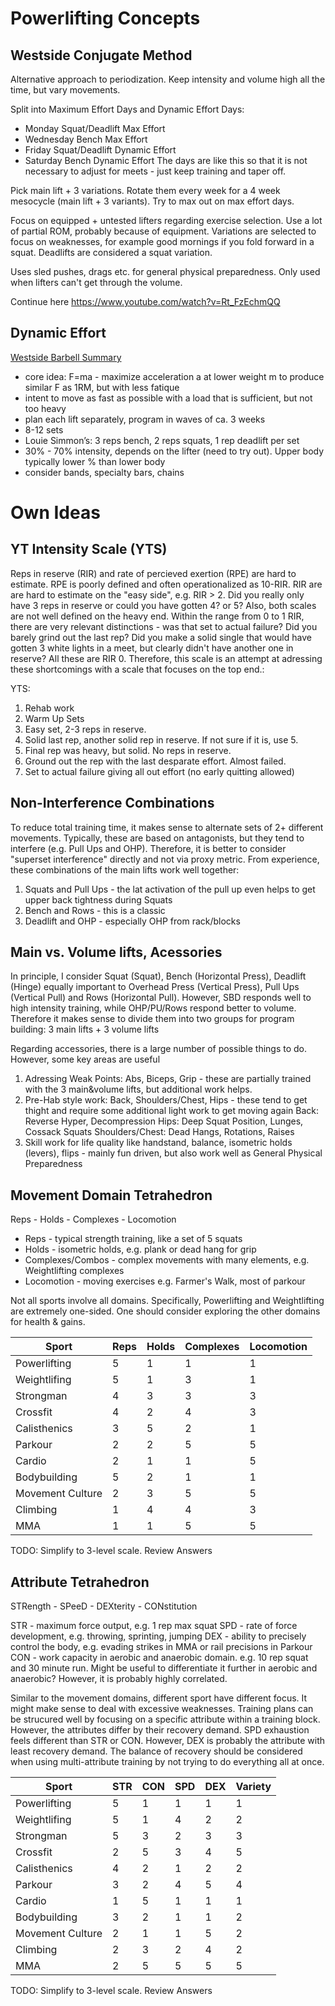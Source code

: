 # Powerlifting Concepts
## Westside Conjugate Method
Alternative approach to periodization. Keep intensity and volume high all the time, but vary movements.

Split into Maximum Effort Days and Dynamic Effort Days:
- Monday Squat/Deadlift Max Effort
- Wednesday Bench Max Effort
- Friday Squat/Deadlift Dynamic Effort
- Saturday Bench Dynamic Effort
The days are like this so that it is not necessary to adjust for meets - just keep training and taper off.

Pick main lift + 3 variations. Rotate them every week for a 4 week mesocycle (main lift + 3 variants). Try to max out on max effort days. 

Focus on equipped + untested lifters regarding exercise selection. Use a lot of partial ROM, probably because of equipment.
Variations are selected to focus on weaknesses, for example good mornings if you fold forward in a squat. Deadlifts are considered a squat variation.

Uses sled pushes, drags etc. for general physical preparedness. Only used when lifters can't get through the volume.

Continue here https://www.youtube.com/watch?v=Rt_FzEchmQQ

## Dynamic Effort
[Westside Barbell Summary](https://www.westside-barbell.com/blogs/the-blog/starting-conjugate-dynamic-effort)
- core idea: F=ma - maximize acceleration a at lower weight m to produce similar F as 1RM, but with less fatique
- intent to move as fast as possible with a load that is sufficient, but not too heavy
- plan each lift separately, program in waves of ca. 3 weeks
- 8-12 sets
- Louie Simmon’s: 3 reps bench, 2 reps squats, 1 rep deadlift per set
- 30% - 70% intensity, depends on the lifter (need to try out). Upper body typically lower % than lower body
- consider bands, specialty bars, chains


# Own Ideas
## YT Intensity Scale (YTS)
Reps in reserve (RIR) and rate of percieved exertion (RPE) are hard to estimate. RPE is poorly defined and often operationalized as 10-RIR.
RIR are are hard to estimate on the "easy side", e.g. RIR > 2. Did you really only have 3 reps in reserve or could you have gotten 4? or 5?
Also, both scales are not well defined on the heavy end. Within the range from 0 to 1 RIR, there are very relevant distinctions - was that set to actual failure?
Did you barely grind out the last rep? Did you make a solid single that would have gotten 3 white lights in a meet, but clearly didn't have another one in reserve? All these are RIR 0.
Therefore, this scale is an attempt at adressing these shortcomings with a scale that focuses on the top end.:

YTS:
1. Rehab work
2. Warm Up Sets
3. Easy set, 2-3 reps in reserve.
4. Solid last rep, another solid rep in reserve. If not sure if it is, use 5.
5. Final rep was heavy, but solid. No reps in reserve.
6. Ground out the rep with the last desparate effort. Almost failed.
7. Set to actual failure giving all out effort (no early quitting allowed)

## Non-Interference Combinations
To reduce total training time, it makes sense to alternate sets of 2+ different movements.
Typically, these are based on antagonists, but they tend to interfere (e.g. Pull Ups and OHP).
Therefore, it is better to consider "superset interference" directly and not via proxy metric.
From experience, these combinations of the main lifts work well together:
1. Squats and Pull Ups - the lat activation of the pull up even helps to get upper back tightness during Squats
2. Bench and Rows - this is a classic
3. Deadlift and OHP - especially OHP from rack/blocks

## Main vs. Volume lifts, Acessories
In principle, I consider Squat (Squat), Bench (Horizontal Press), Deadlift (Hinge) equally important to Overhead Press (Vertical Press), Pull Ups (Vertical Pull) and Rows (Horizontal Pull).
However, SBD responds well to high intensity training, while OHP/PU/Rows respond better to volume.
Therefore it makes sense to divide them into two groups for program building: 3 main lifts + 3 volume lifts

Regarding accessories, there is a large number of possible things to do. However, some key areas are useful
1. Adressing Weak Points: Abs, Biceps, Grip - these are partially trained with the 3 main&volume lifts, but additional work helps.
2. Pre-Hab style work: Back, Shoulders/Chest, Hips - these tend to get thight and require some additional light work to get moving again
    Back: Reverse Hyper, Decompression
    Hips: Deep Squat Position, Lunges, Cossack Squats
    Shoulders/Chest: Dead Hangs, Rotations, Raises
3. Skill work for life quality like handstand, balance, isometric holds (levers), flips - mainly fun driven, but also work well as General Physical Preparedness


## Movement Domain Tetrahedron
Reps - Holds - Complexes - Locomotion

- Reps - typical strength training, like a set of 5 squats
- Holds - isometric holds, e.g. plank or dead hang for grip
- Complexes/Combos - complex movements with many elements, e.g. Weightlifting complexes
- Locomotion - moving exercises e.g. Farmer's Walk, most of parkour

Not all sports involve all domains. Specifically, Powerlifting and Weightlifting are extremely one-sided. One should consider exploring the other domains for health & gains.

Sport | Reps | Holds | Complexes | Locomotion
--- | --- | --- | --- | ---
Powerlifting | 5 | 1 | 1 | 1
Weightlifing | 5 | 1 | 3 | 1
Strongman | 4 | 3 | 3 | 3
Crossfit | 4 | 2 | 4 | 3
Calisthenics | 3 | 5 | 2 | 1
Parkour | 2 | 2 | 5 | 5 |
Cardio | 2 | 1 | 1 | 5
Bodybuilding | 5 | 2 | 1 | 1
Movement Culture | 2 | 3 | 5 | 5
Climbing | 1 | 4 | 4 | 3
MMA | 1 | 1 | 5 | 5

TODO: Simplify to 3-level scale. Review Answers


## Attribute Tetrahedron
STRength - SPeeD - DEXterity - CONstitution

STR - maximum force output, e.g. 1 rep max squat
SPD - rate of force development, e.g. throwing, sprinting, jumping
DEX - ability to precisely control the body, e.g. evading strikes in MMA or rail precisions in Parkour
CON - work capacity in aerobic and anaerobic domain. e.g. 10 rep squat and 30 minute run. Might be useful to differentiate it further in aerobic and anaerobic? However, it is probably highly correlated.

Similar to the movement domains, different sport have different focus. It might make sense to deal with excessive weaknesses.
Training plans can be strucured well by focusing on a specific attribute within a training block.
However, the attributes differ by their recovery demand. SPD exhaustion feels different than STR or CON. However, DEX is probably the attribute with least recovery demand.
The balance of recovery should be considered when using multi-attribute training by not trying to do everything all at once.

Sport | STR | CON | SPD | DEX | Variety
--- | --- | --- | --- | --- | ---
Powerlifting | 5 | 1 | 1 | 1 | 1
Weightlifing | 5 | 1 | 4 | 2 | 2
Strongman    | 5 | 3 | 2 | 3 | 3
Crossfit     | 2 | 5 | 3 | 4 | 5 
Calisthenics | 4 | 2 | 1 | 2 | 2
Parkour      | 3 | 2 | 4 | 5 | 4
Cardio       | 1 | 5 | 1 | 1 | 1
Bodybuilding | 3 | 2 | 1 | 1 | 2
Movement Culture | 2 | 1 | 1 | 5 | 2
Climbing     | 2 | 3 | 2 | 4 | 2
MMA          | 2 | 5 | 5 | 5 | 5 

TODO: Simplify to 3-level scale. Review Answers